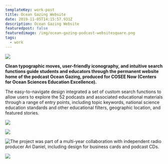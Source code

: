 ```yaml
---
templateKey: work-post
title: Ocean Gazing Website
date: 2019-11-05T14:15:57.931Z
description: Ocean Gazing Website
featuredpost: false
featuredimage: /img/ocean-gazing-podcast-websitesquare.png
tags:
  - work
---
```

![](/img/ocean1.gif)

**Clean typographic moves, user-friendly iconography, and intuitive search functions guide students and educators through the permanent website home of the podcast Ocean Gazing, produced for COSEE Now (Centers for Ocean Sciences Education Excellence).** 

The easy-to-navigate design integrated a set of custom search functions to allow users to explore the 52 podcasts and associated educational materials through a range of entry points, including topic keywords, national science education standards and other educational filters, geographic location, and featured stories.

![](/img/ocean2.png)

![](/img/ocean3.png)

![](/img/ocean4.png "The project was part of a multi-year collaboration with independent radio producer Ari Daniel, including design for business cards and podcast CDs.")

![](/img/ocean5.png)
